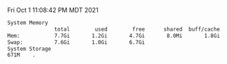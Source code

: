 Fri Oct  1 11:08:42 PM MDT 2021
```bash
System Memory
               total        used        free      shared  buff/cache   available
Mem:           7.7Gi       1.2Gi       4.7Gi       8.0Mi       1.8Gi       6.1Gi
Swap:          7.6Gi       1.0Gi       6.7Gi
System Storage
671M	.
```

